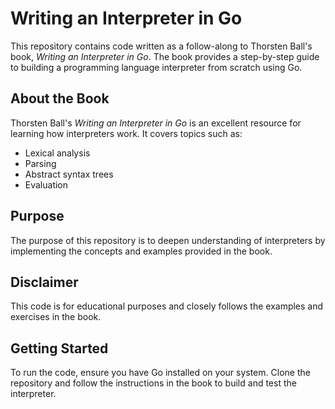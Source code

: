 # Writing an Interpreter in Go

This repository contains code written as a follow-along to Thorsten Ball's book, *Writing an Interpreter in Go*. The book provides a step-by-step guide to building a programming language interpreter from scratch using Go.

## About the Book

Thorsten Ball's *Writing an Interpreter in Go* is an excellent resource for learning how interpreters work. It covers topics such as:

- Lexical analysis
- Parsing
- Abstract syntax trees
- Evaluation

## Purpose

The purpose of this repository is to deepen understanding of interpreters by implementing the concepts and examples provided in the book.

## Disclaimer

This code is for educational purposes and closely follows the examples and exercises in the book.

## Getting Started

To run the code, ensure you have Go installed on your system. Clone the repository and follow the instructions in the book to build and test the interpreter.
